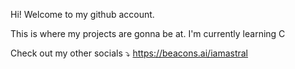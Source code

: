 Hi! Welcome to my github account.

This is where my projects are gonna be at. 
I'm currently learning C 

Check out my other socials ⤵
https://beacons.ai/iamastral

<!---
cyberastr4l/cyberastr4l is a ✨ special ✨ repository because its `README.md` (this file) appears on your GitHub profile.
You can click the Preview link to take a look at your changes.
--->
